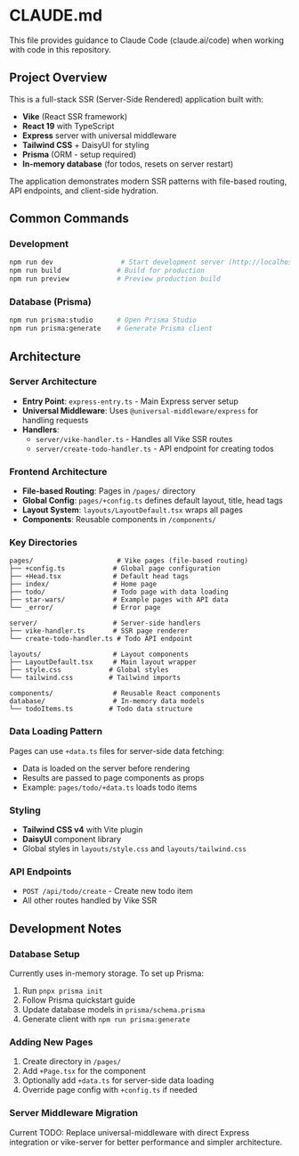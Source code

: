 # CLAUDE.md

This file provides guidance to Claude Code (claude.ai/code) when working with code in this repository.

## Project Overview

This is a full-stack SSR (Server-Side Rendered) application built with:
- **Vike** (React SSR framework)
- **React 19** with TypeScript
- **Express** server with universal middleware
- **Tailwind CSS** + DaisyUI for styling
- **Prisma** (ORM - setup required)
- **In-memory database** (for todos, resets on server restart)

The application demonstrates modern SSR patterns with file-based routing, API endpoints, and client-side hydration.

## Common Commands

### Development
```bash
npm run dev                 # Start development server (http://localhost:3000)
npm run build              # Build for production
npm run preview            # Preview production build
```

### Database (Prisma)
```bash
npm run prisma:studio      # Open Prisma Studio
npm run prisma:generate    # Generate Prisma client
```

## Architecture

### Server Architecture
- **Entry Point**: `express-entry.ts` - Main Express server setup
- **Universal Middleware**: Uses `@universal-middleware/express` for handling requests
- **Handlers**:
  - `server/vike-handler.ts` - Handles all Vike SSR routes
  - `server/create-todo-handler.ts` - API endpoint for creating todos

### Frontend Architecture
- **File-based Routing**: Pages in `/pages/` directory
- **Global Config**: `pages/+config.ts` defines default layout, title, head tags
- **Layout System**: `layouts/LayoutDefault.tsx` wraps all pages
- **Components**: Reusable components in `/components/`

### Key Directories
```
pages/                     # Vike pages (file-based routing)
├── +config.ts            # Global page configuration
├── +Head.tsx             # Default head tags
├── index/                # Home page
├── todo/                 # Todo page with data loading
├── star-wars/            # Example pages with API data
└── _error/               # Error page

server/                   # Server-side handlers
├── vike-handler.ts       # SSR page renderer
└── create-todo-handler.ts # Todo API endpoint

layouts/                  # Layout components
├── LayoutDefault.tsx     # Main layout wrapper
├── style.css            # Global styles
└── tailwind.css         # Tailwind imports

components/               # Reusable React components
database/                 # In-memory data models
└── todoItems.ts         # Todo data structure
```

### Data Loading Pattern
Pages can use `+data.ts` files for server-side data fetching:
- Data is loaded on the server before rendering
- Results are passed to page components as props
- Example: `pages/todo/+data.ts` loads todo items

### Styling
- **Tailwind CSS v4** with Vite plugin
- **DaisyUI** component library
- Global styles in `layouts/style.css` and `layouts/tailwind.css`

### API Endpoints
- `POST /api/todo/create` - Create new todo item
- All other routes handled by Vike SSR

## Development Notes

### Database Setup
Currently uses in-memory storage. To set up Prisma:
1. Run `pnpx prisma init`
2. Follow Prisma quickstart guide
3. Update database models in `prisma/schema.prisma`
4. Generate client with `npm run prisma:generate`

### Adding New Pages
1. Create directory in `/pages/`
2. Add `+Page.tsx` for the component
3. Optionally add `+data.ts` for server-side data loading
4. Override page config with `+config.ts` if needed

### Server Middleware Migration
Current TODO: Replace universal-middleware with direct Express integration or vike-server for better performance and simpler architecture.
